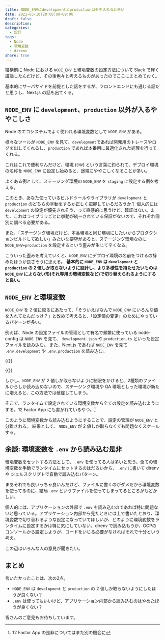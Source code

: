 ```yaml
---
title: NODE_ENVにdevelopmentとproduction以外を入れると辛い
date: 2021-03-10T20:00:00+09:00
draft: false
description:
categories:
  - 設計
tags:
  - Node
  - 環境変数
  - direnv
share: true
---
```


結構前に Node における `NODE_ENV` と環境変数の設定方法について Slack で軽く議論したんだけど、その後色々と考えるものがあったのでここにまとめておく。

基本的にサーバサイドを前提とした話をするが、フロントエンドにも通じる話だと思うし、Next.js の話も出てくる。


<!--more-->

## `NODE_ENV` に `development`、`production` 以外が入るややこしさ

Node のエコシステムでよく使われる環境変数として `NODE_ENV` がある。

様々なツールが `NODE_ENV` を見て、`development`であれば開発用のトレースやログを出してくれるし、`production` であれば本番用に最適化された処理を行ってくれる。

これはこれで便利なんだけど、環境 (`ENV`) という言葉に釣られて、デプロイ環境の名称を `NODE_ENV` に設定し始めると、途端にややこしくなることが多い。

よくある例として、ステージング環境の `NODE_ENV` を `staging` に設定する例を考える。

このとき、あなた使っているビルドツールやライブラリが `development` と `production` のどちらの挙動をするか正しく把握しているだろうか？
個人的には `development` の設定が優先されそう、って直感的に思うけど、確証はない。また、これはライブラリごとに挙動が統一されている保証がないので、それぞれ個別に調べる必要がある。

また、「ステージング環境だけど、本番環境と同じ環境にしたいからプロダクションビルドして欲しい」みたいな要望があると、ステージング環境なのに `NODE_ENV=production` を設定するという歪みが生じて辛くなる。

こういった歪みを考えていくと、`NODE_ENV` にデプロイ環境の名前をつけるの辞めたほうが良さそうに思える。 **基本的に `NODE_ENV` は `development` と `production` の 2 値しか取らないように設計し、より多様性を持たせたいものは `NODE_ENV` によらない形(それ専用の環境変数など)で切り替えられるようにすると良い。**

## `NODE_ENV` と環境変数

`NODE_ENV` を 2 値に絞るにあたって、「そういえばなんで `NODE_ENV` にいろんな値を入れてたんだっけ？」と改めて考えると、「設定値の変更」のためにやっているパターンが多い。

例えば、Node の設定ファイルの管理として有名で頻繁に使っている node-config は `NODE_ENV` を見て、 `development.json` や `production.ts` といった設定ファイルを読み込む。
また、Next.js であれば `NODE_ENV` を見て `.env.development` や `.env.production` を読み込む。

{{<ex-link url="https://github.com/lorenwest/node-config">}}

{{<ex-link url="https://nextjs.org/docs/basic-features/environment-variables" >}}

しかし、`NODE_ENV` が 2 値しか取らないように制限をかけると、2種類のファイルからしか読み込めないので、ステージング環境や QA 環境としった環境が新たに増えると、この方法では破綻してしまう。

そこで、ランタイムで設定されている環境変数から全ての設定を読み込むようにする。12 Factor App にも書かれているやつ。[^1]

[^1]: 12 Factor App の是非についてはまた別の機会に

このように環境変数から読み込むようにすることで、設定の管理が `NODE_ENV` と分離される。
結果として、 `NODE_ENV` が 2 値しか取らなくても問題なくスケールする。

## 余談: 環境変数を `.env` から読み込む是非

環境変数をセットする方法として、 `.env` を使ってる人は多いと思う。全ての環境変数を手動でランタイムにセットするのはだるいから、 `.env` に書いて direnv や シェルスクリプトで自動で読み込むパターン。

まあそれでも良いっちゃ良いんだけど、ファイルに書くのがダメだから環境変数を使ってるのに、結局 `.env` というファイルを使ってしまってるところがもどかしい。

個人的には、アプリケーションの外部で `.env` を読み込むのであれば特に問題ないと思っている。アプリケーション内部から見たときには上で書いたとおり、環境変数で切り替わるような設定になっていてほしいが、どのように環境変数をランタイムに設定するかは特に気にしていない。direnv で読み込もうが、GCPのコンソールから設定しようが、コードをいじる必要がなければそれで十分という考え。

この辺はいろんな人の意見が聞きたい。


## まとめ

言いたかったことは、次の2点。

- `NODE_ENV` は `development` と `production` の 2 値しか取らないようにしたほうが良くない？
- `.env` は使ってもいいけど、アプリケーション内部から読み込むのはやめたほうが良くない？


皆さんのご意見もお待ちしています。
